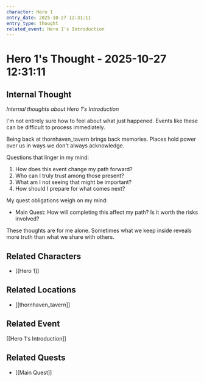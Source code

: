 ```yaml
---
character: Hero 1
entry_date: 2025-10-27 12:31:11
entry_type: thought
related_event: Hero 1's Introduction
---
```


# Hero 1's Thought - 2025-10-27 12:31:11

## Internal Thought

*Internal thoughts about Hero 1's Introduction*

I'm not entirely sure how to feel about what just happened. Events like these can be difficult to process immediately.

Being back at thornhaven_tavern brings back memories. Places hold power over us in ways we don't always acknowledge.

Questions that linger in my mind:

1. How does this event change my path forward?
2. Who can I truly trust among those present?
3. What am I not seeing that might be important?
4. How should I prepare for what comes next?

My quest obligations weigh on my mind:

- Main Quest: How will completing this affect my path? Is it worth the risks involved?

These thoughts are for me alone. Sometimes what we keep inside reveals more truth than what we share with others.


## Related Characters
- [[Hero 1]]

## Related Locations
- [[thornhaven_tavern]]

## Related Event
[[Hero 1's Introduction]]

## Related Quests
- [[Main Quest]]

